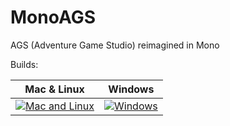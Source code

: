# MonoAGS
AGS (Adventure Game Studio) reimagined in Mono

Builds:

| Mac & Linux              | Windows                |
|--------------------------|------------------------|
| [![Mac and Linux][1]][2] | [![Windows][3]][4]     |

[1]: https://travis-ci.org/tzachshabtay/MonoAGS.svg?branch=master
[2]: https://travis-ci.org/tzachshabtay/MonoAGS
[3]: https://ci.appveyor.com/api/projects/status/55pmmha4nduc6v6r?svg=true
[4]: https://ci.appveyor.com/project/tzachshabtay/monoags

